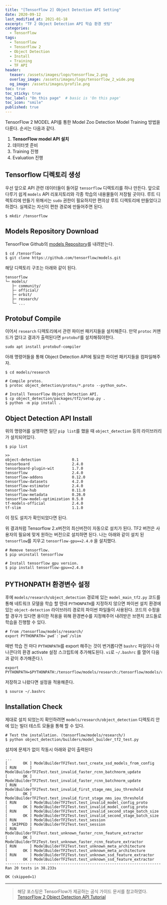 ```yaml
---
title: "[TensorFlow 2] Object Detection API Setting"
date: 2020-09-12
last_modified_at: 2021-01-18
excerpt: "TF 2 Object Detection API 학습 환경 셋팅"
categories:
  - TensorFlow
tags:
  - TensorFlow
  - TensorFlow 2
  - Object Detection
  - Install
  - Training
  - TF API
header:
  teaser: /assets/images/logo/tensorflow_2.png
  overlay_image: /assets/images/logo/tensorflow_2_wide.png
  og_image: /assets/images/profile.png
toc: true
toc_sticky: true
toc_label: "On this page"  # basic is 'On this page'
toc_icon: "smile"
published: true
---
```

TensorFlow 2 MODEL API를 통한 Model Zoo Detection Model Training 방법을 다룬다.
순서는 다음과 같다.  
1. **TensorFlow model API 설치**
2. 데이터셋 준비  
3. Training 진행
4. Evaluation 진행

## Tensorflow 디렉토리 생성
우선 앞으로 API 관련 데이터들이 들어갈 `tensorflow` 디렉토리를 하나 만든다. 
앞으로 다루기 쉽게 `models` API 리포지토리와 각종 학습의 내용물들이 저장될 곳이다. 루트 디렉토리에 만들기 위해서는 `sudo` 권한이 필요하지만 편의상 루트 디렉토리에 만들었다고 하겠다. 실제로는 자신이 편한 경로에 만들어주면 된다.
```shell
$ mkdir /tensorflow
```

## Models Repository Download
TensorFlow Github의 [models Repository](https://github.com/tensorflow/models )를 내려받는다.
```shell
$ cd /tensorflow
$ git clone https://github.com/tensorflow/models.git
``` 

해당 디렉토리 구조는 아래와 같이 된다.
```
tensorflow
└─ models/
   ├─ community/
   ├─ official/
   ├─ orbit/
   ├─ research/
   └─ ...
```

## Protobuf Compile
이어서 `research` 디렉토리에서 관련 파이썬 패키지들을 설치해준다. 만약 `protoc` 커맨드가 없다고 결과가 출력된다면 `protobuf`를 설치해줘야한다.
```shell
sudo apt install protobuf-compiler
```
아래 명령어들을 통해 Object Detection API에 필요한 파이썬 패키지들을 컴파일해주자.
```shell
$ cd models/research

# Compile protos.
$ protoc object_detection/protos/*.proto --python_out=.

# Install TensorFlow Object Detection API.
$ cp object_detection/packages/tf2/setup.py .
$ python -m pip install .
```


## Object Detection API Install
위의 명령어를 실행하면 일단 `pip list`를 했을 때 `object_detection` 등의 라이브러리가 설치되어있다. 
```shell
$ pip list

>>
object-detection              0.1
tensorboard                   2.4.0
tensorboard-plugin-wit        1.7.0
tensorflow                    2.4.0
tensorflow-addons             0.12.0
tensorflow-datasets           4.2.0
tensorflow-estimator          2.4.0
tensorflow-hub                0.11.0
tensorflow-metadata           0.26.0
tensorflow-model-optimization 0.5.0
tf-models-official            2.4.0
tf-slim                       1.1.0
```
이 정도 설치가 확인되었다면 된다.

위 결과처럼 Tensorflow 2.x버전의 최신버전이 자동으로 설치가 된다. TF2 버전은 사용자의 필요에 맞게 원하는 버전으로 설치하면 된다. 나는 아래와 같이 설치 된 `tensorflow`를 지우고 `tensorflow-gpu==2.4.0` 을 설치했다. 
```shell
# Remove tensorflow.
$ pip uninstall tensorflow

# Install tensorflow gpu version.
$ pip install tensorflow-gpu==2.4.0
```

## PYTHONPATH 환경변수 설정
후에 `models/research/object_detection` 경로에 있는 `model_main_tf2.py` 코드를 통해 네트워크 모델을 학습 할 텐데 `PYTHONPATH`를 지정하지 않으면
파이썬 설치 환경에 있는 `object-detection` 라이브러리 경로의 파이썬 파일들이 사용된다. 코드의 수정을 할 경우가 있다면 용이한 적용을 위해 환경변수를
지정해주어 내려받은 브랜치 코드들로 학습을 진행할 수 있다.
```shell
# from /tensorflow/models/research/
export PYTHONPATH=`pwd`:`pwd`/slim
```
매번 학습 전 마다 `PYTHONPATH`를 export 해주는 것이 번거롭다면 `bashrc` 파일이나 아나콘다의 환경 activate 설정 스크립트에 추가해도된다. `vi`로
`~/.bashrc` 를 열어 다음과 같이 추가해준다.\
```shell
export PYTHONPATH=$PYTHONPATH:/tensorflow/models/research:/tensorflow/models/research/slim
```
저장하고 나왔다면 설정을 적용해준다.
```shell
$ source ~/.bashrc
```


## Installation Check
제대로 설치 되었는지 확인하려면 `models/research/object_detection` 디렉토리 안에 있는 빌더 테스트 모듈을 통해 할 수 있다.
```shell
# Test the installation. (tensorflow/models/research/)
$ python object_detection/builders/model_builder_tf2_test.py
```

설치에 문제가 없이 작동시 아래와 같이 출력된다
```shell
...
[       OK ] ModelBuilderTF2Test.test_create_ssd_models_from_config
[ RUN      ] ModelBuilderTF2Test.test_invalid_faster_rcnn_batchnorm_update
[       OK ] ModelBuilderTF2Test.test_invalid_faster_rcnn_batchnorm_update
[ RUN      ] ModelBuilderTF2Test.test_invalid_first_stage_nms_iou_threshold
[       OK ] ModelBuilderTF2Test.test_invalid_first_stage_nms_iou_threshold
[ RUN      ] ModelBuilderTF2Test.test_invalid_model_config_proto
[       OK ] ModelBuilderTF2Test.test_invalid_model_config_proto
[ RUN      ] ModelBuilderTF2Test.test_invalid_second_stage_batch_size
[       OK ] ModelBuilderTF2Test.test_invalid_second_stage_batch_size
[ RUN      ] ModelBuilderTF2Test.test_session
[  SKIPPED ] ModelBuilderTF2Test.test_session
[ RUN      ] ModelBuilderTF2Test.test_unknown_faster_rcnn_feature_extractor
[       OK ] ModelBuilderTF2Test.test_unknown_faster_rcnn_feature_extractor
[ RUN      ] ModelBuilderTF2Test.test_unknown_meta_architecture
[       OK ] ModelBuilderTF2Test.test_unknown_meta_architecture
[ RUN      ] ModelBuilderTF2Test.test_unknown_ssd_feature_extractor
[       OK ] ModelBuilderTF2Test.test_unknown_ssd_feature_extractor
----------------------------------------------------------------------
Ran 20 tests in 38.233s

OK (skipped=1)
```


---
> 해당 포스팅은 TensorFlow가 제공하는 공식 가이드 문서를 참고하였다.  
> [TensorFlow 2 Object Detection API Tutorial](https://tensorflow-object-detection-api-tutorial.readthedocs.io/en/latest/index.html)